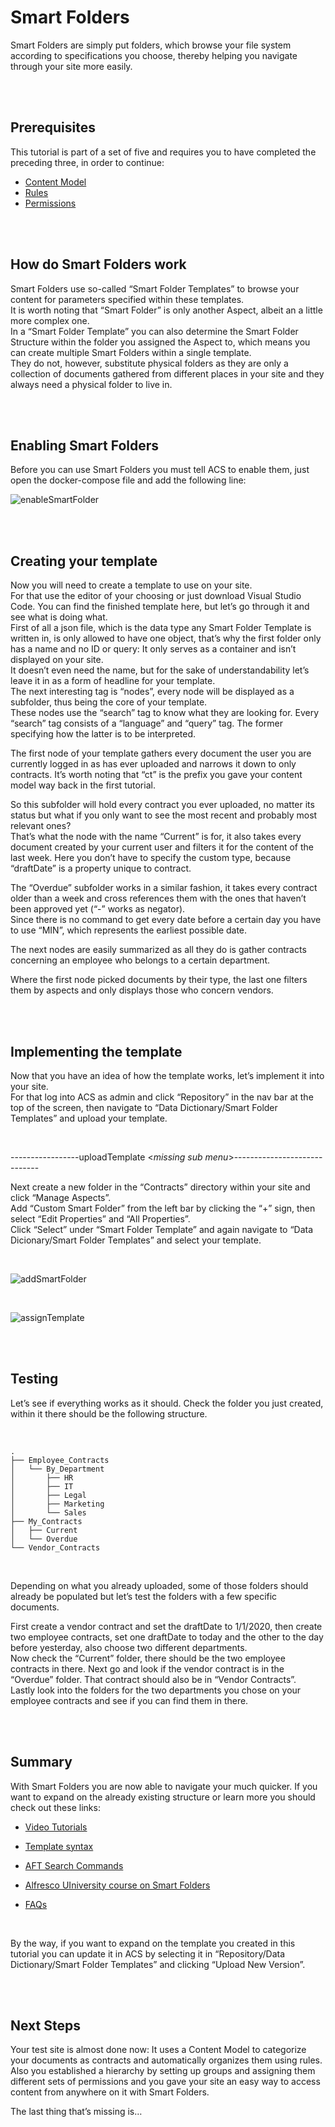 # Smart Folders

Smart Folders are simply put folders, which browse your file system according to specifications 
you choose, thereby helping you navigate through your site more easily.

<br />
<br />

## Prerequisites

This tutorial is part of a set of five and requires you to have completed the preceding three, in order to continue:
- [Content Model](contentModel.md)
- [Rules](settingRules.md)
- [Permissions](permissions.md)

<br />
<br />

## How do Smart Folders work

Smart Folders use so-called “Smart Folder Templates” to browse your content for parameters specified within these templates.  
It is worth noting that “Smart Folder” is only another Aspect, albeit an a little more complex one.  
In a “Smart Folder Template” you can also determine the Smart Folder Structure within the folder you assigned the Aspect to, which means you can create multiple Smart Folders within a single template.  
They do not, however, substitute physical folders as they are only a collection of documents gathered from different places in your site and they always need a physical folder to live in.

<br />
<br />

## Enabling Smart Folders

Before you can use Smart Folders you must tell ACS to enable them, just open the docker-compose file and add the following line:

![enableSmartFolder](../images/contract-management/enableSmart.png)

<br />
<br />

## Creating your template
Now you will need to create a template to use on your site.  
For that use the editor of your choosing or just download Visual Studio Code. 
You can find the finished template here, but let’s go through it and see what is doing what.  
First of all a json file, which is the data type any Smart Folder Template is written in, is only allowed to have one object, that’s why the first folder only has a name and no ID or query: It only serves as a container and isn’t displayed on your site.  
It doesn’t even need the name, but for the sake of understandability let’s leave it in as a form of headline for your template.  
The next interesting tag is “nodes”, every node will be displayed as a subfolder, thus being the core of your template.  
These nodes use the “search” tag to know what they are looking for. Every “search” tag consists of a “language” and “query” tag. The former specifying how the latter is to be interpreted.  

The first node of your template gathers every document the user you are currently logged in as has ever uploaded and narrows it down to only contracts. It’s worth noting that “ct” is the prefix you gave your content model way back in the first tutorial.

So this subfolder will hold every contract you ever uploaded, no matter its status but what if you only want to see the most recent and probably most relevant ones?  
That’s what the node with the name “Current” is for, it also takes every document created by your current user and filters it for the content of the last week. 
Here you don’t have to specify the custom type, because “draftDate” is a property unique to contract.

The “Overdue” subfolder works in a similar fashion, it takes every contract older than a week and cross references them with the ones that haven’t been approved yet (“-” works as negator).  
Since there is no command to get every date before a certain day you have to use “MIN”, which represents the earliest possible date.

The next nodes are easily summarized as all they do is gather contracts concerning an employee who belongs to a certain department.

Where the first node picked documents by their type, the last one filters them by aspects and only displays those who concern vendors.

<br />
<br />

## Implementing the template
Now that you have an idea of how the template works, let’s implement it into your site.  
For that log into ACS as admin and click “Repository” in the nav bar at the top of the screen, then navigate to “Data Dictionary/Smart Folder Templates” and upload your template.

<br />

-----------------uploadTemplate <*missing sub menu*>-----------------------------

Next create a new folder in the “Contracts” directory within your site and click “Manage Aspects”.  
Add “Custom Smart Folder” from the left bar by clicking the “+” sign, then select “Edit Properties” and “All Properties”.  
Click “Select” under “Smart Folder Template” and again navigate to “Data Dicionary/Smart Folder Templates” and select your template.

<br />

![addSmartFolder](../images/contract-management/addSmartFolder.gif)

<br />

![assignTemplate](../images/contract-management/assignTemplate.gif)

<br />
<br />

## Testing

Let’s see if everything works as it should. Check the folder you just created, within it there should be the following structure.

<br />

```
.
├── Employee_Contracts
│   └── By_Department
│       ├── HR
│       ├── IT
│       ├── Legal
│       ├── Marketing
│       └── Sales
├── My_Contracts
│   ├── Current
│   └── Overdue
└── Vendor_Contracts
```
<br />

Depending on what you already uploaded, some of those folders should already be populated but let’s test the folders with a few specific documents.

First create a vendor contract and set the draftDate to 1/1/2020, then create two employee contracts, set one draftDate to today and the other to the day before yesterday, also choose two different departments.  
Now check the “Current” folder, there should be the two employee contracts in there. Next go and look if the vendor contract is in the “Overdue” folder.
That contract should also be in “Vendor Contracts”.  
Lastly look into the folders for the two departments you chose on your employee contracts and see if you can find them in there.

<br />
<br />

## Summary

With Smart Folders you are now able to navigate your much quicker. If you want to expand on the already existing structure or learn more you should check out these links:

- [Video Tutorials](https://docs.alfresco.com/5.1/topics/smart-video-tutorials.html)
  
- [Template syntax](https://docs.alfresco.com/5.1/concepts/sf-ref-template-guidance.html)
  
- [AFT Search Commands](https://docs.alfresco.com/search-enterprise/concepts/searchsyntax-intro.html)
  
- [Alfresco UIniversity course on Smart Folders](https://university.alfresco.com/acs-share-smart-folders)
  
- [FAQs](https://docs.alfresco.com/5.1/references/sf-tech-faqs.html)

<br />

By the way, if you want to expand on the template you created in this tutorial you can update it in ACS by selecting it in “Repository/Data Dictionary/Smart Folder Templates” and clicking “Upload New Version”.

<br />
<br />

## Next Steps

Your test site is almost done now: It uses a Content Model to categorize your documents as contracts and automatically organizes them using rules.  
Also you established a hierarchy by setting up groups and assigning them different sets of permissions and you gave your site an easy way to access content from anywhere on it with Smart Folders.

The last thing that’s missing is…
